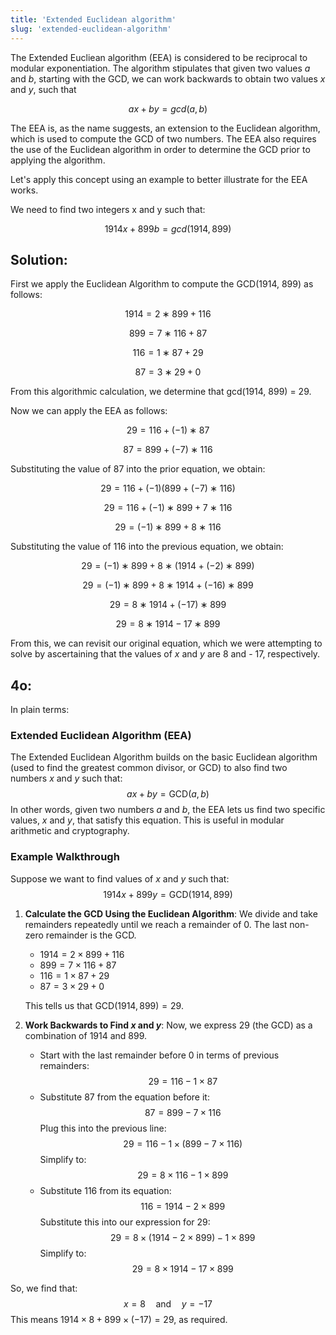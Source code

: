 ```yaml
---
title: 'Extended Euclidean algorithm'
slug: 'extended-euclidean-algorithm'
---
```


The Extended Eucliean algorithm (EEA) is considered to be reciprocal to modular exponentiation. The algorithm stipulates that given two values _a_ and _b_, starting with the GCD, we can work backwards to obtain two values _x_ and _y_, such that

$$ax + by = gcd⁡(a, b)$$

The EEA is, as the name suggests, an extension to the Euclidean algorithm, which is used to compute the GCD of two numbers. The EEA also requires the use of the Euclidean algorithm in order to determine the GCD prior to applying the algorithm.

Let's apply this concept using an example to better illustrate for the EEA works.

We need to find two integers x and y such that:

$$1914x+899b=gcd⁡(1914,899)$$

## Solution:

First we apply the Euclidean Algorithm to compute the GCD(1914, 899) as follows:

$$1914=2∗899+116$$

$$899=7∗116+87$$

$$116=1∗87+29$$

$$87=3∗29+0$$

From this algorithmic calculation, we determine that gcd(1914, 899) = 29.

Now we can apply the EEA as follows:

$$29=116+(−1)∗87$$

$$87=899+(−7)∗116$$

Substituting the value of 87 into the prior equation, we obtain:

$$29=116+(−1)(899+(−7)∗116)$$

$$29=116+(−1)∗899+7∗116$$

$$29=(−1)∗899+8∗116$$

Substituting the value of 116 into the previous equation, we obtain:

$$29=(−1)∗899+8∗(1914+(−2)∗899)$$

$$29=(−1)∗899+8∗1914+(−16)∗899$$

$$29=8∗1914+(−17)∗899$$

$$29=8∗1914−17∗899$$

From this, we can revisit our original equation, which we were attempting to solve by ascertaining that the values of _x_ and _y_ are 8 and - 17, respectively.

## 4o:

In plain terms:

### Extended Euclidean Algorithm (EEA)

The Extended Euclidean Algorithm builds on the basic Euclidean algorithm (used to find the greatest common divisor, or GCD) to also find two numbers $x$ and $y$ such that:
$$
ax + by = \text{GCD}(a, b)
$$
In other words, given two numbers $a$ and $b$, the EEA lets us find two specific values, $x$ and $y$, that satisfy this equation. This is useful in modular arithmetic and cryptography.

### Example Walkthrough

Suppose we want to find values of $x$ and $y$ such that:
$$
1914x + 899y = \text{GCD}(1914, 899)
$$

1. **Calculate the GCD Using the Euclidean Algorithm**:
   We divide and take remainders repeatedly until we reach a remainder of 0. The last non-zero remainder is the GCD.

   - $1914 = 2 \times 899 + 116$
   - $899 = 7 \times 116 + 87$
   - $116 = 1 \times 87 + 29$
   - $87 = 3 \times 29 + 0$

   This tells us that $\text{GCD}(1914, 899) = 29$.

2. **Work Backwards to Find $x$ and $y$**:
   Now, we express 29 (the GCD) as a combination of 1914 and 899.

   - Start with the last remainder before 0 in terms of previous remainders:
     $$
     29 = 116 - 1 \times 87
     $$
   - Substitute 87 from the equation before it:
     $$
     87 = 899 - 7 \times 116
     $$
     Plug this into the previous line:
     $$
     29 = 116 - 1 \times (899 - 7 \times 116)
     $$
     Simplify to:
     $$
     29 = 8 \times 116 - 1 \times 899
     $$
   - Substitute 116 from its equation:
     $$
     116 = 1914 - 2 \times 899
     $$
     Substitute this into our expression for 29:
     $$
     29 = 8 \times (1914 - 2 \times 899) - 1 \times 899
     $$
     Simplify to:
     $$
     29 = 8 \times 1914 - 17 \times 899
     $$

So, we find that:
$$
x = 8 \quad \text{and} \quad y = -17
$$
This means $1914 \times 8 + 899 \times (-17) = 29$, as required.